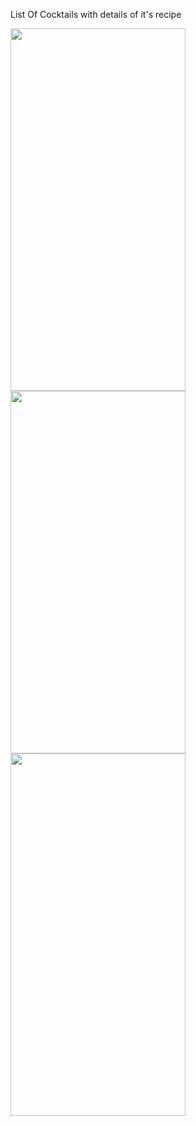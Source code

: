 List Of Cocktails with details of it's recipe

<img src = "https://github.com/akunte10/cocktailBook/assets/106234497/f5dc1f03-0aeb-43da-a294-66605419332c.png" width = 280, height = 580>

<img src = "https://github.com/akunte10/cocktailBook/assets/106234497/94d60a1d-71f1-4775-8fcf-6e1b036ba78f.png" width = 280, height = 580>

<img src = "https://github.com/akunte10/cocktailBook/assets/106234497/1f31f6aa-58ff-498a-92ab-8547c8ce9ef7.png" width = 280, height = 580>

